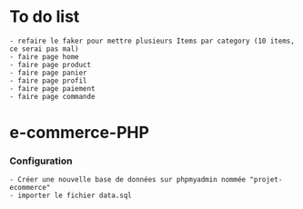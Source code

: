 # To do list

    - refaire le faker pour mettre plusieurs Items par category (10 items, ce serai pas mal)
    - faire page home
    - faire page product
    - faire page panier
    - faire page profil
    - faire page paiement
    - faire page commande

# e-commerce-PHP

### Configuration

    - Créer une nouvelle base de données sur phpmyadmin nommée "projet-ecommerce"
    - importer le fichier data.sql